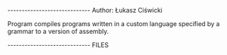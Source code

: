 
----------------------------- Author: Łukasz Ciświcki

Program compiles programs written in a custom language specified by a grammar to a version of assembly.

----------------------------- FILES


